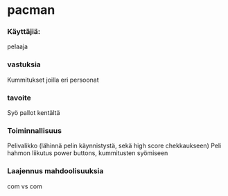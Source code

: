 # pacman

### Käyttäjiä:
pelaaja

### vastuksia
Kummitukset joilla eri persoonat

### tavoite
Syö pallot kentältä

### Toiminnallisuus
Pelivalikko (lähinnä pelin käynnistystä, sekä high score chekkaukseen)
Peli hahmon liikutus
power buttons, kummitusten syömiseen


### Laajennus mahdoolisuuksia
com vs com
